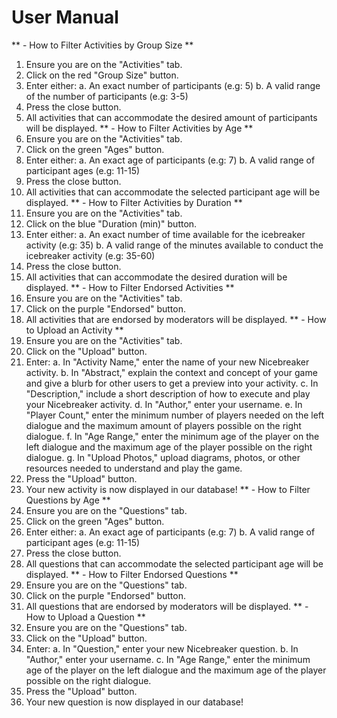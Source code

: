 # User Manual
** - How to Filter Activities by Group Size **
  1. Ensure you are on the "Activities" tab.
  2. Click on the red "Group Size" button.
  3. Enter either:
     a. An exact number of participants (e.g: 5)
     b. A valid range of the number of participants (e.g: 3-5)
  4. Press the close button.
  5. All activities that can accommodate the desired amount of participants will be displayed.
** - How to Filter Activities by Age **
  1. Ensure you are on the "Activities" tab.
  2. Click on the green "Ages" button.
  3. Enter either:
     a. An exact age of participants (e.g: 7)
     b. A valid range of participant ages (e.g: 11-15)
  4. Press the close button.
  5. All activities that can accommodate the selected participant age will be displayed.
** - How to Filter Activities by Duration **
  1. Ensure you are on the "Activities" tab.
  2. Click on the blue "Duration (min)" button.
  3. Enter either:
     a. An exact number of time available for the icebreaker activity (e.g: 35)
     b. A valid range of the minutes available to conduct the icebreaker activity (e.g: 35-60)
  4. Press the close button.
  5. All activities that can accommodate the desired duration will be displayed.
** - How to Filter Endorsed Activities **
  1. Ensure you are on the "Activities" tab.
  2. Click on the purple "Endorsed" button.
  3. All activities that are endorsed by moderators will be displayed.
** - How to Upload an Activity **
  1. Ensure you are on the "Activities" tab.
  2. Click on the "Upload" button.
  3. Enter:
     a. In "Activity Name," enter the name of your new Nicebreaker activity.
     b. In "Abstract," explain the context and concept of your game and give a blurb for other users to get a preview into your activity.
     c. In "Description," include a short description of how to execute and play your Nicebreaker activity.
     d. In "Author," enter your username.
     e. In "Player Count," enter the minimum number of players needed on the left dialogue and the maximum amount of players possible on the right dialogue.
     f. In "Age Range," enter the minimum age of the player on the left dialogue and the maximum age of the player possible on the right dialogue.
     g. In "Upload Photos," upload diagrams, photos, or other resources needed to understand and play the game.
  4. Press the "Upload" button.
  6. Your new activity is now displayed in our database!
** - How to Filter Questions by Age **
  1. Ensure you are on the "Questions" tab.
  2. Click on the green "Ages" button.
  3. Enter either:
     a. An exact age of participants (e.g: 7)
     b. A valid range of participant ages (e.g: 11-15)
  4. Press the close button.
  5. All questions that can accommodate the selected participant age will be displayed.
** - How to Filter Endorsed Questions **
  1. Ensure you are on the "Questions" tab.
  2. Click on the purple "Endorsed" button.
  3. All questions that are endorsed by moderators will be displayed.
** - How to Upload a Question **
  1. Ensure you are on the "Questions" tab.
  2. Click on the "Upload" button.
  3. Enter:
     a. In "Question," enter your new Nicebreaker question.
     b. In "Author," enter your username.
     c. In "Age Range," enter the minimum age of the player on the left dialogue and the maximum age of the player possible on the right dialogue.
  4. Press the "Upload" button.
  6. Your new question is now displayed in our database!

